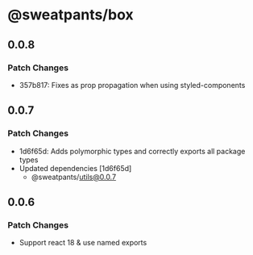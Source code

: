 # @sweatpants/box

## 0.0.8

### Patch Changes

- 357b817: Fixes as prop propagation when using styled-components

## 0.0.7

### Patch Changes

- 1d6f65d: Adds polymorphic types and correctly exports all package types
- Updated dependencies [1d6f65d]
  - @sweatpants/utils@0.0.7

## 0.0.6

### Patch Changes

- Support react 18 & use named exports

